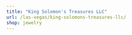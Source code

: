 ```yaml
---
title: "King Solomon's Treasures LLC"
url: /las-vegas/king-solomons-treasures-llc/
shop: jewelry
---
```

